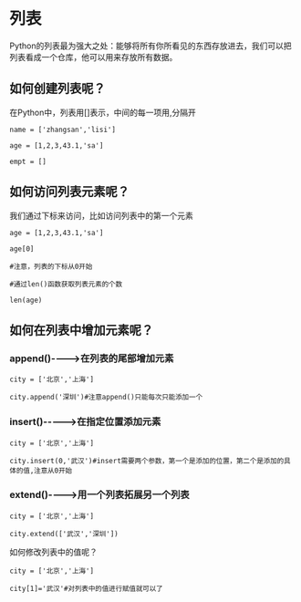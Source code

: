 # 列表

Python的列表最为强大之处：能够将所有你所看见的东西存放进去，我们可以把列表看成一个仓库，他可以用来存放所有数据。

## 如何创建列表呢？

在Python中，列表用\[\]表示，中间的每一项用,分隔开

`name = ['zhangsan','lisi']`

`age = [1,2,3,43.1,'sa']`

`empt = []`

## 如何访问列表元素呢？

我们通过下标来访问，比如访问列表中的第一个元素

`age = [1,2,3,43.1,'sa']`

`age[0]`

`#注意，列表的下标从0开始`

`#通过len()函数获取列表元素的个数`

`len(age)`

## 如何在列表中增加元素呢？

### append\(\)----&gt;在列表的尾部增加元素

`city = ['北京','上海']`

`city.append('深圳')#注意append()只能每次只能添加一个`

### insert\(\)-----&gt;在指定位置添加元素

`city = ['北京','上海']`

`city.insert(0,'武汉')#insert需要两个参数，第一个是添加的位置，第二个是添加的具体的值,注意从0开始`

### extend\(\)----&gt;用一个列表拓展另一个列表

`city = ['北京','上海']`

`city.extend(['武汉','深圳'])`

如何修改列表中的值呢？

`city = ['北京','上海']`

`city[1]='武汉'#对列表中的值进行赋值就可以了`



